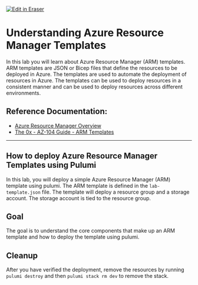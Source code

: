 <p><a target="_blank" href="https://app.eraser.io/workspace/nk52z0epOnwibrZGdWZo" id="edit-in-eraser-github-link"><img alt="Edit in Eraser" src="https://firebasestorage.googleapis.com/v0/b/second-petal-295822.appspot.com/o/images%2Fgithub%2FOpen%20in%20Eraser.svg?alt=media&amp;token=968381c8-a7e7-472a-8ed6-4a6626da5501"></a></p>

# Understanding Azure Resource Manager Templates
In this lab you will learn about Azure Resource Manager (ARM) templates. ARM templates are JSON or Bicep files that define the resources to be deployed in Azure. The templates are used to automate the deployment of resources in Azure. The templates can be used to deploy resources in a consistent manner and can be used to deploy resources across different environments.

## Reference Documentation:
- [﻿Azure Resource Manager Overview](https://docs.microsoft.com/en-us/azure/azure-resource-manager/management/overview)  
- [﻿The 0x - AZ-104 Guide - ARM Templates](https://publish.obsidian.md/ysac/Azure/AZ-104/Azure+Resource+Manager/Azure+-+Resource+Templates) 
---

## How to deploy Azure Resource Manager Templates using Pulumi
In this lab, you will deploy a simple Azure Resource Manager (ARM) template using pulumi. The ARM template is defined in the `lab-template.json` file. The template will deploy a resource group and a storage account. The storage account is tied to the resource group.

## Goal
The goal is to understand the core components that make up an ARM template and how to deploy the template using pulumi.

## Cleanup
After you have verified the deployment, remove the resources by running `pulumi destroy` and then `pulumi stack rm dev` to remove the stack.



<!--- Eraser file: https://app.eraser.io/workspace/nk52z0epOnwibrZGdWZo --->